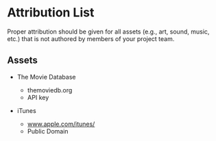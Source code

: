 # Attribution List

Proper attribution should be given for all assets (e.g., art, sound, music, etc.) that is not
authored by members of your project team.

## Assets

* The Movie Database
  - themoviedb.org
  - API key

* iTunes
  - www.apple.com/itunes/
  - Public Domain